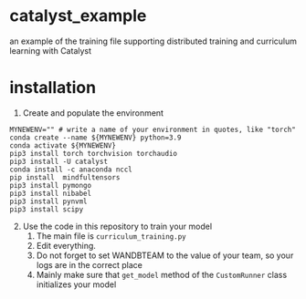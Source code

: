 # catalyst_example
an example of the training file supporting distributed training and curriculum learning with Catalyst

# installation

1. Create and populate the environment
```
MYNEWENV="" # write a name of your environment in quotes, like "torch"
conda create --name ${MYNEWENV} python=3.9
conda activate ${MYNEWENV}
pip3 install torch torchvision torchaudio
pip3 install -U catalyst
conda install -c anaconda nccl
pip install  mindfultensors
pip3 install pymongo
pip3 install nibabel
pip3 install pynvml
pip3 install scipy
```

2. Use the code in this repository to train your model
   1. The main file is `curriculum_training.py`
   2. Edit everything.
   3. Do not forget to set WANDBTEAM to the value of your team, so your logs are in the correct place
   4. Mainly make sure that `get_model` method of the `CustomRunner`
      class initializes your model

